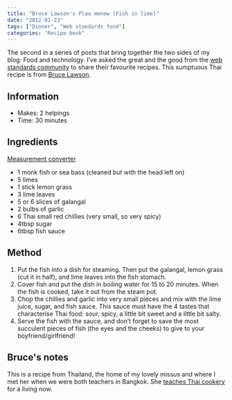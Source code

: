 ```yaml
---
title: "Bruce Lawson's Plaa menow (Fish in lime)"
date: "2012-01-23"
tags: ["Dinner", "Web standards food"]
categories: "Recipe book"
---
```


The second in a series of posts that bring together the two sides of my blog: Food and technology. I’ve asked the great and the good from the [web standards community](/tag/web-standards-food/) to share their favourite recipes. This sumptuous Thai recipe is from [Bruce Lawson](http://www.twitter.com/brucel).

## Information

* Makes: 2 helpings
* Time: 30 minutes

## Ingredients

[Measurement converter](https://www.unitconverters.net/)

* 1 monk fish or sea bass (cleaned but with the head left on)
* 5 limes
* 1 stick lemon grass
* 3 lime leaves
* 5 or 6 slices of galangal
* 2 bulbs of garlic
* 6 Thai small red chillies (very small, so very spicy)
* 4tbsp sugar
* 6tbsp fish sauce

## Method

1. Put the fish into a dish for steaming. Then put the galangal, lemon grass (cut it in half), and lime leaves into the fish stomach.
2. Cover fish and put the dish in boiling water for 15 to 20 minutes. When the fish is cooked, take it out from the steam pot.
3. Chop the chillies and garlic into very small pieces and mix with the lime juice, sugar, and fish sauce. This sauce must have the 4 tastes that characterise Thai food: sour, spicy, a little bit sweet and a little bit salty.
4. Serve the fish with the sauce, and don’t forget to save the most succulent pieces of fish (the eyes and the cheeks) to give to your boyfriend/girlfriend!

## Bruce's notes

This is a recipe from Thailand, the home of my lovely missus and where I met her when we were both teachers in Bangkok. She [teaches Thai cookery](http://www.thaicookery.co.uk/) for a living now.
